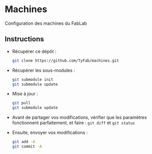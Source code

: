 # Machines
Configuration des machines du FabLab

Instructions
------------

 * Récupérer ce dépôt :
    
    ```bash
    git clone https://github.com/TyFab/machines.git
    ```
 * Récupérer les sous-modules :
    ```bash
    git submodule init
    git submodule update
    ```
 * Mise à jour :

    ```bash
    git pull
    git submodule update
    ```

 * Avant de partager vos modifications, vérifier que les paramètres fonctionnent parfaitement, et faire :
    `git diff`
  et
    `git status`

 *  Ensuite, envoyer vos modifications :
    
    ```bash
    git add -A
    git commit -A
    ```
